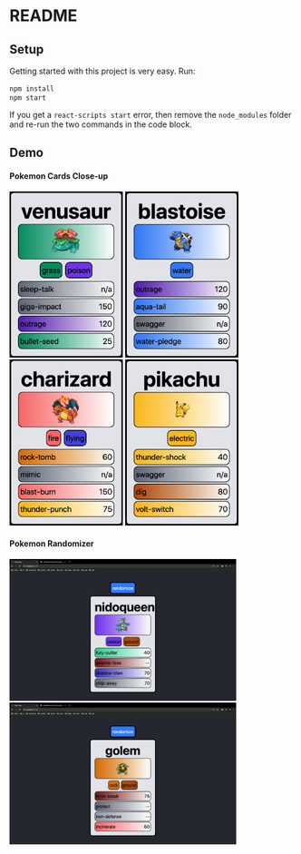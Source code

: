 # README

## Setup

Getting started with this project is very easy. Run:

```
npm install
npm start
```

If you get a `react-scripts start` error, then remove the `node_modules`
folder and re-run the two commands in the code block.

## Demo

#### Pokemon Cards Close-up
<div class="flex flex-row">
  <img src="./img/venusaur.png" width="200">
  <img src="./img/blastoise.png" width="200">
  <img src="./img/charizard.png" width="200">
  <img src="./img/pikachu.png" width="200">
</div>

#### Pokemon Randomizer
<div class="flex flex-row">
  <img src="./img/nidoqueen.png" width="400">
  <img src="./img/golem.png" width="400">
</div>
